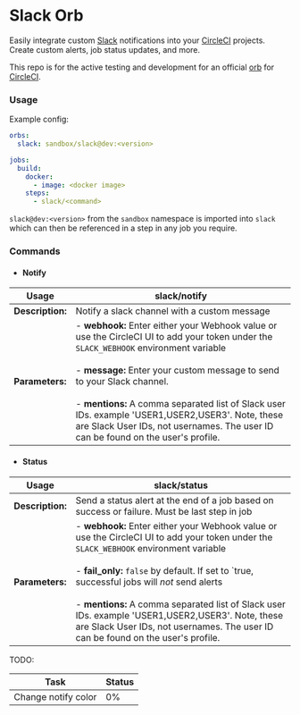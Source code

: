 # Slack Orb


Easily integrate custom [Slack](https://slack.com/ "Slack") notifications into your [CircleCI](https://circleci.com/ "CircleCI") projects. Create custom alerts, job status updates, and more.

This repo is for the active testing and development for an official [orb](https://github.com/CircleCI-Public/config-preview-sdk/blob/master/docs/using-orbs.md "orb") for [CircleCI](https://circleci.com/ "CircleCI"). 

### Usage

Example config:
```yaml
orbs:
  slack: sandbox/slack@dev:<version>

jobs:
  build:
    docker: 
      - image: <docker image>
    steps:
      - slack/<command>

```
`slack@dev:<version>` from the `sandbox` namespace is imported into `slack` which can then be referenced in a step in any job you require.

### Commands
- #### Notify

|  Usage | slack/notify   |
| ------------ | ------------ |
| **Description:**  | Notify a slack channel with a custom message  |   
|  **Parameters:** | - **webhook:**  Enter either your Webhook value or use the CircleCI UI to add your token under the `SLACK_WEBHOOK` environment variable <br><br> - **message:** Enter your custom message to send to your Slack channel.  <br> <br> - **mentions:** A comma separated list of Slack user IDs. example 'USER1,USER2,USER3'. Note, these are Slack User IDs, not usernames. The user ID can be found on the user's profile.|

- #### Status

|  Usage | slack/status   |
| ------------ | ------------ |
| **Description:**  | Send a status alert at the end of a job based on success or failure. Must be last step in job  |   
|  **Parameters:** | -  **webhook:** Enter either your Webhook value or use the CircleCI UI to add your token under the `SLACK_WEBHOOK` environment variable <br> <br> -  **fail_only:** `false` by default. If set to `true, successful jobs will _not_ send alerts <br> <br> - **mentions:** A comma separated list of Slack user IDs. example 'USER1,USER2,USER3'. Note, these are Slack User IDs, not usernames. The user ID can be found on the user's profile. | 



TODO:

| Task | Status |
| ------------ | ------------ |
| Change notify color | 0% |

